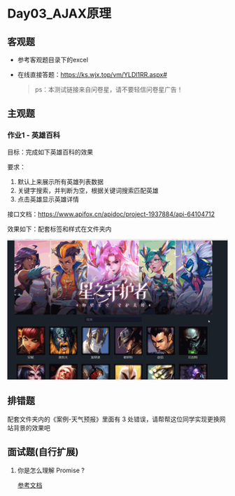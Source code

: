 # Day03_AJAX原理

## 客观题

* 参考客观题目录下的excel

* 在线直接答题：https://ks.wjx.top/vm/YLDl1RR.aspx#

  > ps：本测试链接来自问卷星，请不要轻信问卷星广告！

## 主观题

### 作业1 - 英雄百科

目标：完成如下英雄百科的效果

要求：

1. 默认上来展示所有英雄列表数据
2. 关键字搜索，并判断为空，根据关键词搜索匹配英雄
3. 点击英雄显示英雄详情

接口文档：https://www.apifox.cn/apidoc/project-1937884/api-64104712

效果如下：配套标签和样式在文件夹内

![hero_list](images/hero_list.gif)



## 排错题

配套文件夹内的《案例-天气预报》里面有 3 处错误，请帮帮这位同学实现更换网站背景的效果吧



## 面试题(自行扩展)

1. 你是怎么理解 Promise ?

   [参考文档](https://lamphc.github.io/fe-up/#/es6/promise)

